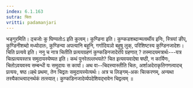 ```yaml
---
index: 6.1.163
sutra: चितः
vritti: padamanjari
---
```


 भङ्गुरमिति। ठ्चजोः कु घिण्यतोःऽ इति कुत्वम्। कुण्डिना इति। कुण्कडशब्दान्मत्वर्थीय इनिः, स्त्रियां ङीप्, कुण्डिनीशब्दो मध्योदातः, कुण्डिन्या अपत्यानि बहूनि, गर्गादियञो बहुषु लुक्, परिशिष्टस्य कुण्डिनजादेशः। चिति प्रत्यये इति। ननु च नात्र चितीति प्रत्ययग्रहणं कुण्कडिनजादेरपि ग्रहणात् ? तस्मादयमत्रार्थः---यत्र चित्प्रत्ययस्तत्र समुदायस्येष्यत इति। कथं पुनरेतल्लभयते? चित इत्यवयवादेषा षष्ठी, न कार्यिणः, चितोऽवयवस्य सम्बन्धी यः समुदायः स कार्या। अथ वा--चिदस्यास्तीति चितः, अर्शाअदेराकृतिगणत्वादच् प्रत्ययः, षष्ठ।ल्र्थे प्रथमा, तेन चिद्वतः समुदायस्येत्यर्थः। अत्र च लिङ्गम्-अकः चित्करणम्, अन्यथा तस्यैकाच्त्वादनर्थकं तत्स्यात्। कुण्कडिनजादेर्व्यपदेशिवद्भावेन चिद्वत्वम् ॥